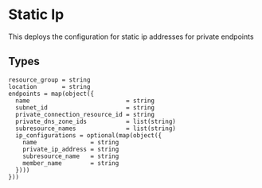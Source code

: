 # Static Ip

This deploys the configuration for static ip addresses for private endpoints

## Types

```hcl
resource_group = string
location       = string
endpoints = map(object({
  name                           = string
  subnet_id                      = string
  private_connection_resource_id = string
  private_dns_zone_ids           = list(string)
  subresource_names              = list(string)
  ip_configurations = optional(map(object({
    name               = string
    private_ip_address = string
    subresource_name   = string
    member_name        = string
  })))
}))
```

